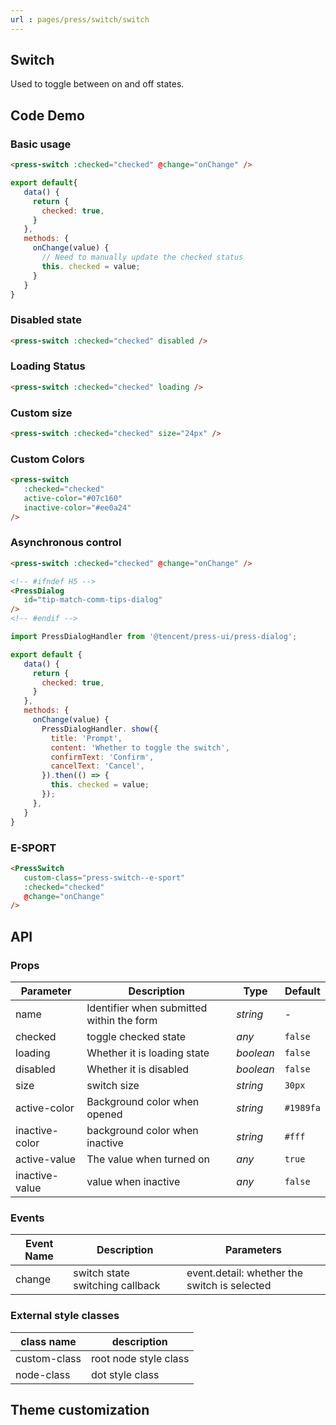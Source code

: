 ```yaml
---
url : pages/press/switch/switch
---
```


## Switch 


Used to toggle between on and off states.

## Code Demo

### Basic usage

```html
<press-switch :checked="checked" @change="onChange" />
```

```javascript
export default{
   data() {
     return {
       checked: true,
     }
   },
   methods: {
     onChange(value) {
       // Need to manually update the checked status
       this. checked = value;
     }
   }
}
```

### Disabled state

```html
<press-switch :checked="checked" disabled />
```

### Loading Status

```html
<press-switch :checked="checked" loading />
```

### Custom size

```html
<press-switch :checked="checked" size="24px" />
```

### Custom Colors

```html
<press-switch
   :checked="checked"
   active-color="#07c160"
   inactive-color="#ee0a24"
/>
```

### Asynchronous control

```html
<press-switch :checked="checked" @change="onChange" />

<!-- #ifndef H5 -->
<PressDialog
   id="tip-match-comm-tips-dialog"
/>
<!-- #endif -->
```

```js
import PressDialogHandler from '@tencent/press-ui/press-dialog';

export default {
   data() {
     return {
       checked: true,
     }
   },
   methods: {
     onChange(value) {
       PressDialogHandler. show({
         title: 'Prompt',
         content: 'Whether to toggle the switch',
         confirmText: 'Confirm',
         cancelText: 'Cancel',
       }).then(() => {
         this. checked = value;
       });
     },
   }
}
```

### E-SPORT

```html
<PressSwitch
   custom-class="press-switch--e-sport"
   :checked="checked"
   @change="onChange"
/>
```

## API

### Props

| Parameter      | Description                               | Type      | Default   |
| -------------- | ----------------------------------------- | --------- | --------- |
| name           | Identifier when submitted within the form | _string_  | -         |
| checked        | toggle checked state                      | _any_     | `false`   |
| loading        | Whether it is loading state               | _boolean_ | `false`   |
| disabled       | Whether it is disabled                    | _boolean_ | `false`   |
| size           | switch size                               | _string_  | `30px`    |
| active-color   | Background color when opened              | _string_  | `#1989fa` |
| inactive-color | background color when inactive            | _string_  | `#fff`    |
| active-value   | The value when turned on                  | _any_     | `true`    |
| inactive-value | value when inactive                       | _any_     | `false`   |

### Events

| Event Name | Description                     | Parameters                                   |
| ---------- | ------------------------------- | -------------------------------------------- |
| change     | switch state switching callback | event.detail: whether the switch is selected |

### External style classes

| class name   | description           |
| ------------ | --------------------- |
| custom-class | root node style class |
| node-class   | dot style class       |

## Theme customization

<theme-config />
